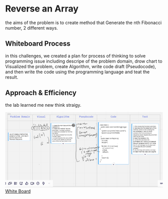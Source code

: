 # Reverse an Array
the aims of the problem is to create method that Generate the nth Fibonacci number, 2 different ways.


## Whiteboard Process
in this challenges, we created a plan for process of thinking to solve programming issue including descripe of the problem domain, drow chart to Visualized the problem, create Algorithm, write code draft (Pseudocode), and then write the code using the programming language and teat the result.
## Approach & Efficiency
the lab learned me new think straigy.

![code Challenge 01:](codeChallenge-class04.PNG)
[White Board](https://miro.com/app/board/o9J_l9Wc_5c=/)